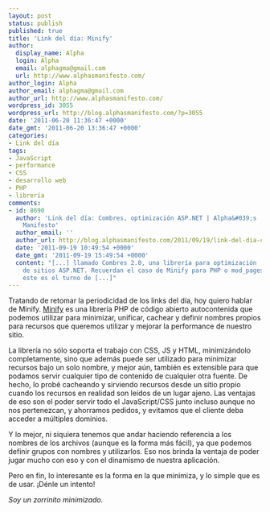 ```yaml
---
layout: post
status: publish
published: true
title: 'Link del día: Minify'
author:
  display_name: Alpha
  login: Alpha
  email: alphagma@gmail.com
  url: http://www.alphasmanifesto.com/
author_login: Alpha
author_email: alphagma@gmail.com
author_url: http://www.alphasmanifesto.com/
wordpress_id: 3055
wordpress_url: http://blog.alphasmanifesto.com/?p=3055
date: '2011-06-20 11:36:47 +0000'
date_gmt: '2011-06-20 13:36:47 +0000'
categories:
- Link del día
tags:
- JavaScript
- performance
- CSS
- desarrollo web
- PHP
- librería
comments:
- id: 8690
  author: 'Link del día: Combres, optimización ASP.NET | Alpha&#039;s
    Manifesto'
  author_email: ''
  author_url: http://blog.alphasmanifesto.com/2011/09/19/link-del-dia-combres-optimizacion-asp-net/
  date: '2011-09-19 10:49:54 +0000'
  date_gmt: '2011-09-19 15:49:54 +0000'
  content: "[...] llamado Combres 2.0, una librería para optimización
    de sitios ASP.NET. Recuerdan el caso de Minify para PHP o mod_pagespeed para Apache,
    este es el turno de [...]"
---
```


Tratando de retomar la periodicidad de los links del día, hoy quiero hablar de Minify. <a href="http://code.google.com/p/minify/">Minify</a> es una librería PHP de código abierto autocontenida que podemos utilizar para minimizar, unificar, cachear y definir nombres propios para recursos que queremos utilizar y mejorar la performance de nuestro sitio.

La librería no sólo soporta el trabajo con CSS, JS y HTML, minimizándolo completamente, sino que además puede ser utilizado para minimizar recursos bajo un solo nombre, y mejor aún, también es extensible para que podamos servir cualquier tipo de contenido de cualquier otra fuente. De hecho, lo probé cacheando y sirviendo recursos desde un sitio propio cuando los recursos en realidad son leídos de un lugar ajeno. Las ventajas de eso son el poder servir todo el JavaScript/CSS junto incluso aunque no nos pertenezcan, y ahorramos pedidos, y evitamos que el cliente deba acceder a múltiples dominios.

Y lo mejor, ni siquiera tenemos que andar haciendo referencia a los nombres de los archivos (aunque es la forma más fácil), ya que podemos definir grupos con nombres y utilizarlos. Eso nos brinda la ventaja de poder jugar mucho con eso y con el dinamismo de nuestra aplicación.

Pero en fin, lo interesante es la forma en la que minimiza, y lo simple que es de usar. ¡Dénle un intento!

_Soy un zorrinito minimizado._
